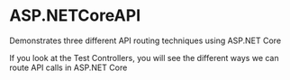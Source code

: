 # ASP.NETCoreAPI
Demonstrates three different API routing techniques using ASP.NET Core

If you look at the Test Controllers, you will see the different ways we can route API calls in ASP.NET Core
